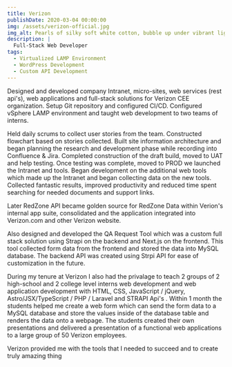 ```yaml
---
title: Verizon
publishDate: 2020-03-04 00:00:00
img: /assets/verizon-official.jpg
img_alt: Pearls of silky soft white cotton, bubble up under vibrant lighting
description: |
  Full-Stack Web Developer   
tags:
  - Virtualized LAMP Environment
  - WordPress Development
  - Custom API Development
---
```


Designed and developed company Intranet, micro-sites, web services (rest api's), web applications and full-stack solutions for Verizon CEE organization. Setup Git repository and configured CI/CD. Configured vSphere LAMP environment and taught web development to two teams of interns.

Held daily scrums to collect user stories from the team. Constructed flowchart based on stories collected. Built site information architecture and began planning the research and development phase while recording into Confluence & Jira. Completed construction of the draft build, moved to UAT and help testing. Once testing was complete, moved to PROD we launched the Intranet and tools. Began development on the additional web tools which made up the Intranet and began collecting data on the new tools. Collected fantastic results, improved productivity and reduced time spent searching for needed documents and support links.

Later RedZone API became golden source for RedZone Data within Verion's internal app suite, consolidated and the application integrated into Verizon.com and other Verizon website.

Also designed and developed the QA Request Tool which was a custom full stack solution using Strapi on the backend and Next.js on the frontend. This tool collected form data from the frontend and stored the data into MySQL database. The backend API was created using Strpi API for ease of customization in the future. 

During my tenure at Verizon I also had the privalage to teach 2 groups of 2 high-school and 2 college level interns web development and web application development with HTML, CSS, JavaScript / jQuery, Astro/JSX/TypeScript / PHP / Laravel and STRAPI Api's . Within 1 month the students helped me create a web form which can send the form data to a MySQL database and store the values inside of the database table and renders the data onto a webpage. The students created their own presentations and delivered a presentation of a functional web applications to a large group of 50 Verizon employees. 

Verizon provided me with the tools that I needed to succeed and to create truly amazing thing